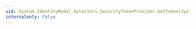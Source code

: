 ```yaml
---
uid: System.IdentityModel.Selectors.SecurityTokenProvider.GetToken(System.TimeSpan)
internalonly: False
---
```

